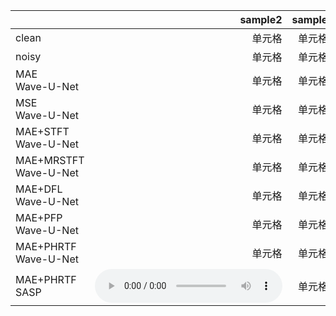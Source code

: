 |       | sample2 | sample3 |
| :-----| ----: | :----: |
| clean | 单元格 | 单元格 |
| noisy | 单元格 | 单元格 |
| MAE <br> Wave-U-Net | 单元格 | 单元格 |
| MSE <br> Wave-U-Net | 单元格 | 单元格 |
| MAE+STFT <br> Wave-U-Net | 单元格 | 单元格 |
| MAE+MRSTFT <br> Wave-U-Net | 单元格 | 单元格 |
| MAE+DFL <br> Wave-U-Net | 单元格 | 单元格 |
| MAE+PFP <br> Wave-U-Net | 单元格 | 单元格 |
| MAE+PHRTF <br> Wave-U-Net | 单元格 | 单元格 |
| MAE+PHRTF <br> SASP | <audio src="./audios/p232_001.wav" controls="controls"/>| 单元格 |
